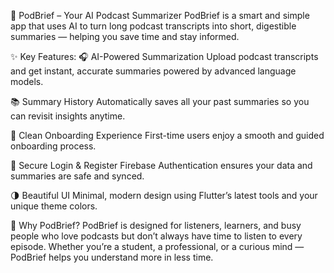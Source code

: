 📱 PodBrief – Your AI Podcast Summarizer
PodBrief is a smart and simple app that uses AI to turn long podcast transcripts into short, digestible summaries — helping you save time and stay informed.

✨ Key Features:
🎧 AI-Powered Summarization
Upload podcast transcripts and get instant, accurate summaries powered by advanced language models.

📚 Summary History
Automatically saves all your past summaries so you can revisit insights anytime.

🚀 Clean Onboarding Experience
First-time users enjoy a smooth and guided onboarding process.

🔐 Secure Login & Register
Firebase Authentication ensures your data and summaries are safe and synced.

🌗 Beautiful UI
Minimal, modern design using Flutter’s latest tools and your unique theme colors.

🧠 Why PodBrief?
PodBrief is designed for listeners, learners, and busy people who love podcasts but don’t always have time to listen to every episode. Whether you’re a student, a professional, or a curious mind — PodBrief helps you understand more in less time.

